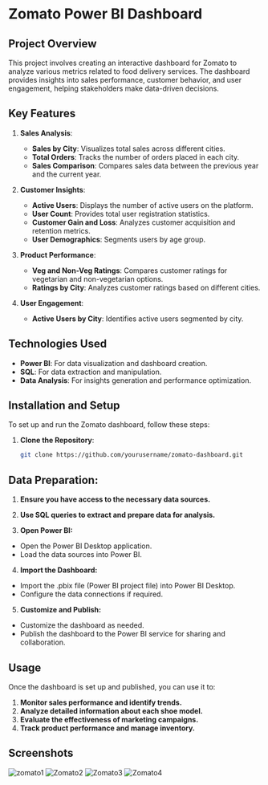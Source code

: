 # Zomato Power BI Dashboard

## Project Overview

This project involves creating an interactive dashboard for Zomato to analyze various metrics related to food delivery services. The dashboard provides insights into sales performance, customer behavior, and user engagement, helping stakeholders make data-driven decisions.

## Key Features

1. **Sales Analysis**:
   - **Sales by City**: Visualizes total sales across different cities.
   - **Total Orders**: Tracks the number of orders placed in each city.
   - **Sales Comparison**: Compares sales data between the previous year and the current year.

2. **Customer Insights**:
   - **Active Users**: Displays the number of active users on the platform.
   - **User Count**: Provides total user registration statistics.
   - **Customer Gain and Loss**: Analyzes customer acquisition and retention metrics.
   - **User Demographics**: Segments users by age group.

3. **Product Performance**:
   - **Veg and Non-Veg Ratings**: Compares customer ratings for vegetarian and non-vegetarian options.
   - **Ratings by City**: Analyzes customer ratings based on different cities.

4. **User Engagement**:
   - **Active Users by City**: Identifies active users segmented by city.

## Technologies Used

- **Power BI**: For data visualization and dashboard creation.
- **SQL**: For data extraction and manipulation.
- **Data Analysis**: For insights generation and performance optimization.

## Installation and Setup

To set up and run the Zomato dashboard, follow these steps:

1. **Clone the Repository**:
   ```bash
   git clone https://github.com/yourusername/zomato-dashboard.git

## Data Preparation:

1. **Ensure you have access to the necessary data sources.**
2. **Use SQL queries to extract and prepare data for analysis.**

3. **Open Power BI:**
  - Open the Power BI Desktop application.
  - Load the data sources into Power BI.

4. **Import the Dashboard:**
  - Import the .pbix file (Power BI project file) into Power BI Desktop.
  - Configure the data connections if required.

5. **Customize and Publish:**
  - Customize the dashboard as needed.
  - Publish the dashboard to the Power BI service for sharing and collaboration.

## Usage
Once the dashboard is set up and published, you can use it to:

1. **Monitor sales performance and identify trends.**
2. **Analyze detailed information about each shoe model.**
3. **Evaluate the effectiveness of marketing campaigns.**
4. **Track product performance and manage inventory.**

## Screenshots
![zomato1](https://github.com/user-attachments/assets/fd328fa4-31a2-4f72-9f5e-d887e042c572)
![Zomato2](https://github.com/user-attachments/assets/a717e79d-db60-473d-98c0-8aded7a3fe9b)
![Zomato3](https://github.com/user-attachments/assets/47e3168d-0844-430d-88ae-9624a14acf6c)
![Zomato4](https://github.com/user-attachments/assets/1e95eb8f-8176-4c82-b9a7-c4eb5230dd85)



